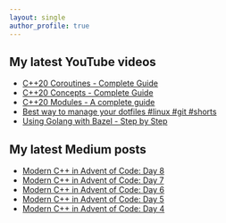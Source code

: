 ```yaml
---
layout: single
author_profile: true
---
```


## My latest YouTube videos

<!--START_SECTION:youtube-->
* [C++20 Coroutines - Complete Guide](https://www.youtube.com/watch?v=w-dmOHhBX9o)
* [C++20 Concepts  - Complete Guide](https://www.youtube.com/watch?v=1So7onMFxJM)
* [C++20 Modules - A complete guide](https://www.youtube.com/watch?v=WRCwciJ5MTE)
* [Best way to manage your dotfiles #linux #git #shorts](https://www.youtube.com/watch?v=LHrB4TcU1JM)
* [Using Golang with Bazel - Step by Step](https://www.youtube.com/watch?v=mXLrk0ipwz4)
<!--END_SECTION:youtube-->

## My latest Medium posts

<!--START_SECTION:medium-->
* [Modern C++ in Advent of Code: Day 8](https://medium.com/@simontoth/modern-c-in-advent-of-code-day-8-3de2465e9f2e?source=rss-1e1de1006a93------2)
* [Modern C++ in Advent of Code: Day 7](https://medium.com/@simontoth/modern-c-in-advent-of-code-day-7-2c3816e00cf?source=rss-1e1de1006a93------2)
* [Modern C++ in Advent of Code: Day 6](https://medium.com/@simontoth/modern-c-in-advent-of-code-day-6-d5e00f90b752?source=rss-1e1de1006a93------2)
* [Modern C++ in Advent of Code: Day 5](https://medium.com/@simontoth/modern-c-in-advent-of-code-day-5-b0b6729056bb?source=rss-1e1de1006a93------2)
* [Modern C++ in Advent of Code: Day 4](https://medium.com/@simontoth/modern-c-in-advent-of-code-day-4-f43e503d3564?source=rss-1e1de1006a93------2)
<!--END_SECTION:medium-->